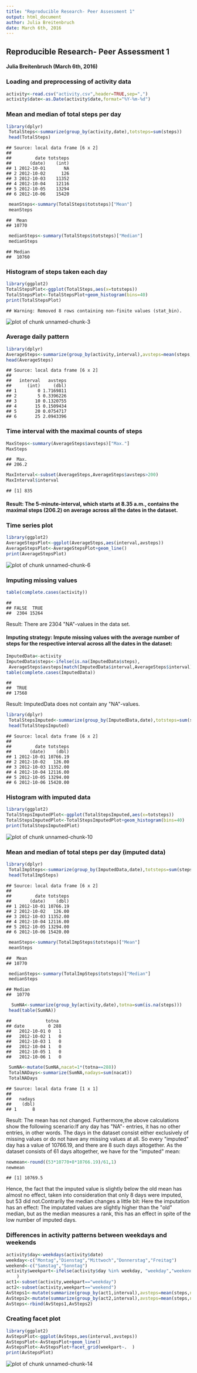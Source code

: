 ```yaml
---
title: "Reproducible Research- Peer Assessment 1"
output: html_document
author: Julia Breitenbruch
date: March 6th, 2016
---
```


## Reproducible Research- Peer Assessment 1

#### Julia Breitenbruch (March 6th, 2016)

### Loading and preprocessing of activity data

```r
activity<-read.csv("activity.csv",header=TRUE,sep=",")
activity$date<-as.Date(activity$date,format="%Y-%m-%d")
```

### Mean and median of total steps per day


```r
library(dplyr)
 TotalSteps<-summarize(group_by(activity,date),totsteps=sum(steps))
 head(TotalSteps)
```

```
## Source: local data frame [6 x 2]
## 
##         date totsteps
##       (date)    (int)
## 1 2012-10-01       NA
## 2 2012-10-02      126
## 3 2012-10-03    11352
## 4 2012-10-04    12116
## 5 2012-10-05    13294
## 6 2012-10-06    15420
```

```r
 meanSteps<-summary(TotalSteps$totsteps)["Mean"]
 meanSteps
```

```
##  Mean 
## 10770
```

```r
 medianSteps<-summary(TotalSteps$totsteps)["Median"]
 medianSteps
```

```
## Median 
##  10760
```

### Histogram of steps taken each day


```r
library(ggplot2)
TotalStepsPlot<-ggplot(TotalSteps,aes(x=totsteps))
TotalStepsPlot<-TotalStepsPlot+geom_histogram(bins=40)
print(TotalStepsPlot)
```

```
## Warning: Removed 8 rows containing non-finite values (stat_bin).
```

![plot of chunk unnamed-chunk-3](figure/unnamed-chunk-3-1.png)

### Average daily pattern

```r
library(dplyr)
AverageSteps<-summarize(group_by(activity,interval),avsteps=mean(steps,na.rm=TRUE))
head(AverageSteps)
```

```
## Source: local data frame [6 x 2]
## 
##   interval   avsteps
##      (int)     (dbl)
## 1        0 1.7169811
## 2        5 0.3396226
## 3       10 0.1320755
## 4       15 0.1509434
## 5       20 0.0754717
## 6       25 2.0943396
```

### Time interval with the maximal counts of steps

```r
MaxSteps<-summary(AverageSteps$avsteps)["Max."]
MaxSteps
```

```
##  Max. 
## 206.2
```

```r
MaxInterval<-subset(AverageSteps,AverageSteps$avsteps>200)
MaxInterval$interval
```

```
## [1] 835
```
#### Result: The 5-minute-interval, which starts at 8.35 a.m., contains the maximal steps (206.2) on average across all the dates in the dataset.
### Time series plot

```r
library(ggplot2)
AverageStepsPlot<-ggplot(AverageSteps,aes(interval,avsteps))
AverageStepsPlot<-AverageStepsPlot+geom_line()
print(AverageStepsPlot)
```

![plot of chunk unnamed-chunk-6](figure/unnamed-chunk-6-1.png)
### Imputing missing values

```r
table(complete.cases(activity))
```

```
## 
## FALSE  TRUE 
##  2304 15264
```

Result: There are 2304 "NA"-values in the data set.
#### Imputing strategy: Impute missing values with the average number of steps for the respective interval across all the dates in the dataset:

```r
ImputedData<-activity
ImputedData$steps<-ifelse(is.na(ImputedData$steps),
 AverageSteps$avsteps[match(ImputedData$interval,AverageSteps$interval)],ImputedData$steps)
table(complete.cases(ImputedData))
```

```
## 
##  TRUE 
## 17568
```
Result: ImputedData does not contain any "NA"-values.

```r
library(dplyr)
 TotalStepsImputed<-summarize(group_by(ImputedData,date),totsteps=sum(steps))
 head(TotalStepsImputed)
```

```
## Source: local data frame [6 x 2]
## 
##         date totsteps
##       (date)    (dbl)
## 1 2012-10-01 10766.19
## 2 2012-10-02   126.00
## 3 2012-10-03 11352.00
## 4 2012-10-04 12116.00
## 5 2012-10-05 13294.00
## 6 2012-10-06 15420.00
```
### Histogram with imputed data 

 
 ```r
 library(ggplot2)
 TotalStepsImputedPlot<-ggplot(TotalStepsImputed,aes(x=totsteps))
 TotalStepsImputedPlot<-TotalStepsImputedPlot+geom_histogram(bins=40)
 print(TotalStepsImputedPlot)
 ```
 
 ![plot of chunk unnamed-chunk-10](figure/unnamed-chunk-10-1.png)
### Mean and median of total steps per day (imputed data)


```r
library(dplyr)
 TotalImpSteps<-summarize(group_by(ImputedData,date),totsteps=sum(steps))
 head(TotalImpSteps)
```

```
## Source: local data frame [6 x 2]
## 
##         date totsteps
##       (date)    (dbl)
## 1 2012-10-01 10766.19
## 2 2012-10-02   126.00
## 3 2012-10-03 11352.00
## 4 2012-10-04 12116.00
## 5 2012-10-05 13294.00
## 6 2012-10-06 15420.00
```

```r
 meanSteps<-summary(TotalImpSteps$totsteps)["Mean"]
 meanSteps
```

```
##  Mean 
## 10770
```

```r
 medianSteps<-summary(TotalImpSteps$totsteps)["Median"]
 medianSteps
```

```
## Median 
##  10770
```

```r
  SumNA<-summarize(group_by(activity,date),totna=sum(is.na(steps)))
 head(table(SumNA))
```

```
##             totna
## date         0 288
##   2012-10-01 0   1
##   2012-10-02 1   0
##   2012-10-03 1   0
##   2012-10-04 1   0
##   2012-10-05 1   0
##   2012-10-06 1   0
```

```r
 SumNA<-mutate(SumNA,nacat=1*(totna==288))
 TotalNADays<-summarize(SumNA,nadays=sum(nacat))
 TotalNADays
```

```
## Source: local data frame [1 x 1]
## 
##   nadays
##    (dbl)
## 1      8
```
Result: The mean has not changed. Furthermore,the above calculations show the following scenario:If any day has "NA"- entries, it has no other entries, in other words. The days in the dataset consist either exclusively of missing values or do not have any missing values at all.
So every "imputed" day has a value of 10766.19, and there are 8 such days altogether. As the dataset consists of 61 days altogether, we have for the "imputed" mean:

```r
newmean<-round((53*10770+8*10766.19)/61,1)
newmean
```

```
## [1] 10769.5
```
Hence, the fact that the imputed value is slightly below the old mean has almost no effect, taken into consideration that only 8 days were imputed, but 53 did not.Contrarily the median changes a little bit: Here the imputation has an effect: The imputated values are slightly higher than the "old" median, but as the median measures a rank, this has an effect in spite of the low number of imputed days.

### Differences in activity patterns between weekdays and weekends

```r
activity$day<-weekdays(activity$date)
weekday<-c("Montag","Dienstag","Mittwoch","Donnerstag","Freitag")
weekend<-c("Samstag","Sonntag")
activity$weekpart<-ifelse(activity$day %in% weekday, "weekday","weekend"
    )
act1<-subset(activity,weekpart=="weekday")
act2<-subset(activity,weekpart=="weekend")
AvSteps1<-mutate(summarize(group_by(act1,interval),avsteps=mean(steps,na.rm=TRUE)),weekpart="weekday")
AvSteps2<-mutate(summarize(group_by(act2,interval),avsteps=mean(steps,na.rm=TRUE)),weekpart="weekend")
AvSteps<-rbind(AvSteps1,AvSteps2)
```
### Creating facet plot

```r
library(ggplot2)
AvStepsPlot<-ggplot(AvSteps,aes(interval,avsteps))
AvStepsPlot<-AvStepsPlot+geom_line()
AvStepsPlot<-AvStepsPlot+facet_grid(weekpart~.  )
print(AvStepsPlot)
```

![plot of chunk unnamed-chunk-14](figure/unnamed-chunk-14-1.png)
